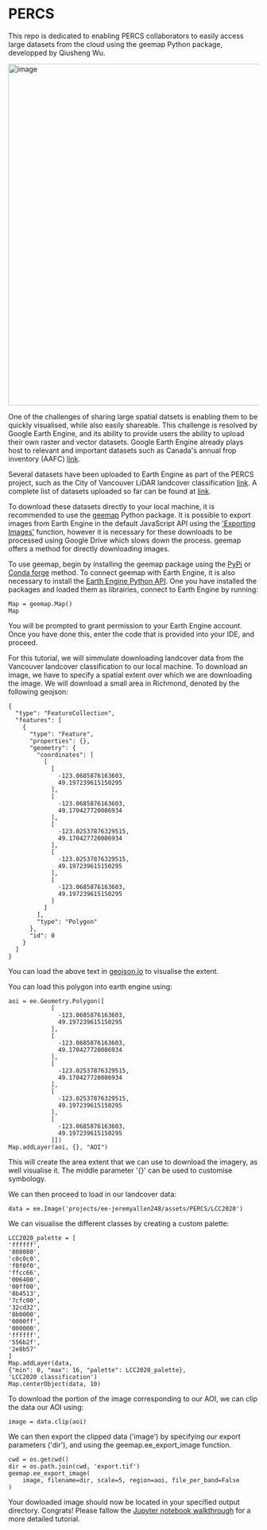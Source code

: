 # PERCS
This repo is dedicated to enabling PERCS collaborators to easily access large datasets from the cloud using the geemap Python package, developped by Qiusheng Wu. 

<img width="688" alt="image" src="https://github.com/user-attachments/assets/89aed623-e40d-4ecf-b23c-5ad95a7fc907">

One of the challenges of sharing large spatial datsets is enabling them to be quickly visualised, while also easily shareable. This challenge is resolved by Google Earth Engine, and its ability to provide users the ability to upload their own raster and vector datasets. Google Earth Engine already plays host to relevant and important datasets such as Canada's annual frop inventory (AAFC) [link](https://code.earthengine.google.com/57b199c38650b51880cd884924fc62f4).

Several datasets have been uploaded to Earth Engine as part of the PERCS project, such as the City of Vancouver LiDAR landcover classification [link](https://code.earthengine.google.com/7adc53caba6f66b68c6d2ca5f8615409). A complete list of datasets uploaded so far can be found at [link](https://docs.google.com/spreadsheets/d/1_QopU1qFSOyDjQoQF8TCHs9Qjxr3jFTy-ueFWEWFIis/edit?usp=sharing). 

To download these datasets directly to your local machine, it is recommended to use the [geemap](https://docs.google.com/spreadsheets/d/1_QopU1qFSOyDjQoQF8TCHs9Qjxr3jFTy-ueFWEWFIis/edit?usp=sharing) Python package. It is possible to export images from Earth Engine in the default JavaScript API using the ['Exporting Images'](https://developers.google.com/earth-engine/guides/exporting_images) function, however it is necessary for these downloads to be processed using Google Drive which slows down the process. geemap offers a method for directly downloading images. 

To use geemap, begin by installing the geemap package using the [PyPi](https://pypi.org/project/geemap) or [Conda forge](https://anaconda.org/conda-forge/geemap) method. To connect geemap with Earth Engine, it is also necessary to install the [Earth Engine Python API](https://developers.google.com/earth-engine/guides/python_install). One you have installed the packages and loaded them as librairies, connect to Earth Engine by running:

```
Map = geemap.Map()
Map
```
You will be prompted to grant permission to your Earth Engine account. Once you have done this, enter the code that is provided into your IDE, and proceed. 

For this tutorial, we will simmulate downloading landcover data from the Vancouver landcover classification to our local machine. To download an image, we have to specify a spatial extent over which we are downloading the image. We will download a small area in Richmond, denoted by the following geojson:
```
{
  "type": "FeatureCollection",
  "features": [
    {
      "type": "Feature",
      "properties": {},
      "geometry": {
        "coordinates": [
          [
            [
              -123.0685876163603,
              49.197239615150295
            ],
            [
              -123.0685876163603,
              49.170427720086934
            ],
            [
              -123.02537876329515,
              49.170427720086934
            ],
            [
              -123.02537876329515,
              49.197239615150295
            ],
            [
              -123.0685876163603,
              49.197239615150295
            ]
          ]
        ],
        "type": "Polygon"
      },
      "id": 0
    }
  ]
}
```
You can load the above text in [geojson.io](https://geojson.io/#map=12.79/49.17904/-123.04251) to visualise the extent. 

You can load this polygon into earth engine using:
```
aoi = ee.Geometry.Polygon([
            [
              -123.0685876163603,
              49.197239615150295
            ],
            [
              -123.0685876163603,
              49.170427720086934
            ],
            [
              -123.02537876329515,
              49.170427720086934
            ],
            [
              -123.02537876329515,
              49.197239615150295
            ],
            [
              -123.0685876163603,
              49.197239615150295
            ]])
Map.addLayer(aoi, {}, "AOI")
```
This will create the area extent that we can use to download the imagery, as well visualise it. The middle parameter '{}' can be used to customise symbology. 

We can then proceed to load in our landcover data:
```
data = ee.Image('projects/ee-jeremyallen248/assets/PERCS/LCC2020')
```
We can visualise the different classes by creating a custom palette:
```
LCC2020_palette = [
'ffffff', 
'808080', 
'c0c0c0', 
'f0f0f0', 
'ffcc66', 
'006400', 
'00ff00', 
'8b4513', 
'7cfc00', 
'32cd32', 
'8b0000', 
'0000ff', 
'000000', 
'ffffff', 
'556b2f', 
'2e8b57'  
]
Map.addLayer(data,
{"min": 0, "max": 16, "palette": LCC2020_palette},
'LCC2020 classification')
Map.centerObject(data, 10)
```
To download the portion of the image corresponding to our AOI, we can clip the data our AOI using:
```
image = data.clip(aoi)
```

We can then export the clipped data ('image') by specifying our export parameters ('dir'), and using the geemap.ee_export_image function. 
```
cwd = os.getcwd()
dir = os.path.join(cwd, 'export.tif')
geemap.ee_export_image(
    image, filename=dir, scale=5, region=aoi, file_per_band=False
)
```
Your dowloaded image should now be located in your specified output directory. Congrats! Please fallow the [Jupyter notebook walkthrough](https://github.com/landandliveslab/PERCS/blob/main/geemap_download_tutorial.ipynb) for a more detailed tutorial.




